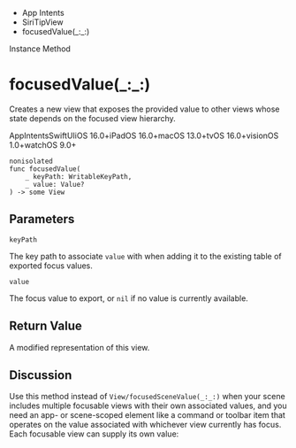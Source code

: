 

- App Intents
- SiriTipView
-  focusedValue(\_:\_:) 

Instance Method

# focusedValue(\_:\_:)

Creates a new view that exposes the provided value to other views whose state depends on the focused view hierarchy.

AppIntentsSwiftUIiOS 16.0+iPadOS 16.0+macOS 13.0+tvOS 16.0+visionOS 1.0+watchOS 9.0+

``` source
nonisolated
func focusedValue(
    _ keyPath: WritableKeyPath,
    _ value: Value?
) -> some View
```

## Parameters 

`keyPath`  

The key path to associate `value` with when adding it to the existing table of exported focus values.

`value`  

The focus value to export, or `nil` if no value is currently available.

## Return Value

A modified representation of this view.

## Discussion

Use this method instead of `View/focusedSceneValue(_:_:)` when your scene includes multiple focusable views with their own associated values, and you need an app- or scene-scoped element like a command or toolbar item that operates on the value associated with whichever view currently has focus. Each focusable view can supply its own value:

